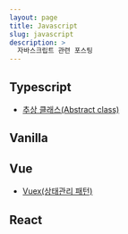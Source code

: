 ```yaml
---
layout: page
title: Javascript
slug: javascript
description: >
  자바스크립트 관련 포스팅
---
```



## Typescript

* [추상 클래스(Abstract class)]

[추상 클래스(Abstract class)]: ./2023-07-26-abstract/

## Vanilla 

## Vue

* [Vuex(상태관리 패턴)]

[Vuex(상태관리 패턴)]: ./2023-08-01-vuex/

## React